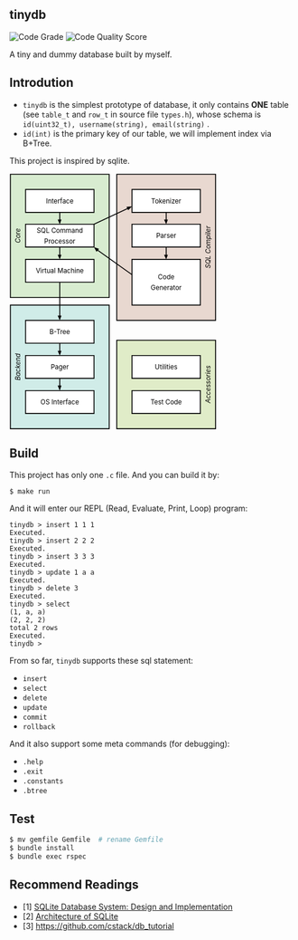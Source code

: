 ## tinydb

![Code Grade](https://www.code-inspector.com/project/29486/status/svg) ![Code Quality Score](https://www.code-inspector.com/project/29486/score/svg) 

A tiny and dummy database built by myself.



## Introdution

- `tinydb` is the simplest prototype of database, it only contains **ONE** table (see `table_t` and `row_t` in source file `types.h`), whose schema is `id(uint32_t), username(string), email(string)` .
- `id(int)` is the primary key of our table, we will implement index via B+Tree.



This project is inspired by sqlite.

<div style="margin-left: auto; display: inline-block;"><svg xmlns="http://www.w3.org/2000/svg" class="pikchr" width="367" height="453" viewBox="0 0 490.32 605.52">
<path d="M2,293L236,293L236,2L2,2Z" style="fill:rgb(216,236,208);stroke-width:2.16;stroke:rgb(0,0,0);"></path>
<path d="M2,603L236,603L236,311L2,311Z" style="fill:rgb(208,236,232);stroke-width:2.16;stroke:rgb(0,0,0);"></path>
<path d="M254,347L488,347L488,2L254,2Z" style="fill:rgb(232,216,208);stroke-width:2.16;stroke:rgb(0,0,0);"></path>
<path d="M254,603L488,603L488,394L254,394Z" style="fill:rgb(224,236,200);stroke-width:2.16;stroke:rgb(0,0,0);"></path>
<path d="M38,92L200,92L200,38L38,38Z" style="fill:rgb(255,255,255);stroke-width:2.16;stroke:rgb(0,0,0);"></path>
<text x="119" y="65" text-anchor="middle" fill="rgb(0,0,0)" font-size="110%" dominant-baseline="central">Interface</text>
<polygon points="119,120 114,109 123,109" style="fill:rgb(0,0,0)"></polygon>
<path d="M119,92L119,115" style="fill:none;stroke-width:2.16;stroke:rgb(0,0,0);"></path>
<path d="M38,174L200,174L200,120L38,120Z" style="fill:rgb(255,255,255);stroke-width:2.16;stroke:rgb(0,0,0);"></path>
<text x="119" y="135" text-anchor="middle" fill="rgb(0,0,0)" font-size="110%" dominant-baseline="central">SQL&nbsp;Command</text>
<text x="119" y="160" text-anchor="middle" fill="rgb(0,0,0)" font-size="110%" dominant-baseline="central">Processor</text>
<polygon points="119,203 114,192 123,192" style="fill:rgb(0,0,0)"></polygon>
<path d="M119,174L119,198" style="fill:none;stroke-width:2.16;stroke:rgb(0,0,0);"></path>
<path d="M38,257L200,257L200,203L38,203Z" style="fill:rgb(255,255,255);stroke-width:2.16;stroke:rgb(0,0,0);"></path>
<text x="119" y="230" text-anchor="middle" fill="rgb(0,0,0)" font-size="110%" dominant-baseline="central">Virtual&nbsp;Machine</text>
<polygon points="119,347 114,336 123,336" style="fill:rgb(0,0,0)"></polygon>
<path d="M119,257L119,342" style="fill:none;stroke-width:2.16;stroke:rgb(0,0,0);"></path>
<path d="M38,401L200,401L200,347L38,347Z" style="fill:rgb(255,255,255);stroke-width:2.16;stroke:rgb(0,0,0);"></path>
<text x="119" y="374" text-anchor="middle" fill="rgb(0,0,0)" font-size="110%" dominant-baseline="central">B-Tree</text>
<polygon points="119,430 114,419 123,419" style="fill:rgb(0,0,0)"></polygon>
<path d="M119,401L119,424" style="fill:none;stroke-width:2.16;stroke:rgb(0,0,0);"></path>
<path d="M38,484L200,484L200,430L38,430Z" style="fill:rgb(255,255,255);stroke-width:2.16;stroke:rgb(0,0,0);"></path>
<text x="119" y="457" text-anchor="middle" fill="rgb(0,0,0)" font-size="110%" dominant-baseline="central">Pager</text>
<polygon points="119,513 114,501 123,501" style="fill:rgb(0,0,0)"></polygon>
<path d="M119,484L119,507" style="fill:none;stroke-width:2.16;stroke:rgb(0,0,0);"></path>
<path d="M38,567L200,567L200,513L38,513Z" style="fill:rgb(255,255,255);stroke-width:2.16;stroke:rgb(0,0,0);"></path>
<text x="119" y="540" text-anchor="middle" fill="rgb(0,0,0)" font-size="110%" dominant-baseline="central">OS&nbsp;Interface</text>
<path d="M290,92L452,92L452,38L290,38Z" style="fill:rgb(255,255,255);stroke-width:2.16;stroke:rgb(0,0,0);"></path>
<text x="371" y="65" text-anchor="middle" fill="rgb(0,0,0)" font-size="110%" dominant-baseline="central">Tokenizer</text>
<polygon points="371,120 366,109 375,109" style="fill:rgb(0,0,0)"></polygon>
<path d="M371,92L371,115" style="fill:none;stroke-width:2.16;stroke:rgb(0,0,0);"></path>
<path d="M290,174L452,174L452,120L290,120Z" style="fill:rgb(255,255,255);stroke-width:2.16;stroke:rgb(0,0,0);"></path>
<text x="371" y="147" text-anchor="middle" fill="rgb(0,0,0)" font-size="110%" dominant-baseline="central">Parser</text>
<polygon points="371,203 366,192 375,192" style="fill:rgb(0,0,0)"></polygon>
<path d="M371,174L371,198" style="fill:none;stroke-width:2.16;stroke:rgb(0,0,0);"></path>
<path d="M290,311L452,311L452,203L290,203Z" style="fill:rgb(255,255,255);stroke-width:2.16;stroke:rgb(0,0,0);"></path>
<text x="371" y="245" text-anchor="middle" fill="rgb(0,0,0)" font-size="110%" dominant-baseline="central">Code</text>
<text x="371" y="270" text-anchor="middle" fill="rgb(0,0,0)" font-size="110%" dominant-baseline="central">Generator</text>
<path d="M290,484L452,484L452,430L290,430Z" style="fill:rgb(255,255,255);stroke-width:2.16;stroke:rgb(0,0,0);"></path>
<text x="371" y="457" text-anchor="middle" fill="rgb(0,0,0)" font-size="110%" dominant-baseline="central">Utilities</text>
<path d="M290,567L452,567L452,513L290,513Z" style="fill:rgb(255,255,255);stroke-width:2.16;stroke:rgb(0,0,0);"></path>
<text x="371" y="540" text-anchor="middle" fill="rgb(0,0,0)" font-size="110%" dominant-baseline="central">Test&nbsp;Code</text>
<polygon points="290,78 281,87 277,79" style="fill:rgb(0,0,0)"></polygon>
<path d="M200,120L284,81" style="fill:none;stroke-width:2.16;stroke:rgb(0,0,0);"></path>
<polygon points="200,174 212,178 206,185" style="fill:rgb(0,0,0)"></polygon>
<path d="M290,239L204,178" style="fill:none;stroke-width:2.16;stroke:rgb(0,0,0);"></path>
<text x="20" y="147" text-anchor="middle" font-style="italic" fill="rgb(0,0,0)" font-size="110%" transform="rotate(-90 20,147)" dominant-baseline="central">Core</text>
<text x="20" y="457" text-anchor="middle" font-style="italic" fill="rgb(0,0,0)" font-size="110%" transform="rotate(-90 20,457)" dominant-baseline="central">Backend</text>
<text x="470" y="174" text-anchor="middle" font-style="italic" fill="rgb(0,0,0)" font-size="110%" transform="rotate(-90 470,174)" dominant-baseline="central">SQL&nbsp;Compiler</text>
<text x="470" y="498" text-anchor="middle" font-style="italic" fill="rgb(0,0,0)" font-size="110%" transform="rotate(-90 470,498)" dominant-baseline="central">Accessories</text>
</svg></div>


## Build

This project has only one `.c` file. And you can build it by:

```text
$ make run
```

And it will enter our REPL (Read, Evaluate, Print, Loop) program:

```text
tinydb > insert 1 1 1
Executed.
tinydb > insert 2 2 2
Executed.
tinydb > insert 3 3 3
Executed.
tinydb > update 1 a a
Executed.
tinydb > delete 3
Executed.
tinydb > select
(1, a, a)
(2, 2, 2)
total 2 rows
Executed.
tinydb > 
```

From so far, `tinydb` supports these sql statement:

- `insert`
- `select`
- `delete`
- `update`
- `commit`
- `rollback`

And it also support some meta commands (for debugging):

- `.help`
- `.exit`
- `.constants`
- `.btree`



## Test

```bash
$ mv gemfile Gemfile  # rename Gemfile
$ bundle install
$ bundle exec rspec
```



## Recommend Readings

- [1] [SQLite Database System: Design and Implementation](https://play.google.com/store/books/details/SQLite_Database_System_Design_and_Implementation_F?id=9Z6IQQnX1JEC&gl=US)
- [2] [Architecture of SQLite](https://www.sqlite.org/arch.html)
- [3] https://github.com/cstack/db_tutorial

